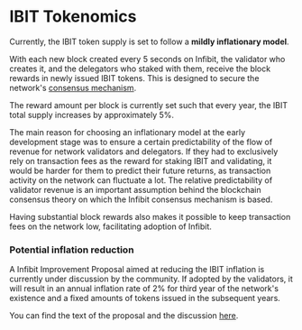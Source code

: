 # IBIT Tokenomics

Currently, the IBIT token supply is set to follow a **mildly inflationary model**. 

With each new block created every 5 seconds on Infibit, the validator who creates it, and the delegators who staked with them, receive the block rewards in newly issued IBIT tokens. This is designed to secure the network's [consensus mechanism](https://docs.infibitscan.com/general/fuse-network-blockchain/fuse-consensus). 

The reward amount per block is currently set such that every year, the IBIT total supply increases by approximately 5%.

The main reason for choosing an inflationary model at the early development stage was to ensure a certain predictability of the flow of revenue for network validators and delegators. If they had to exclusively rely on transaction fees as the reward for staking IBIT and validating, it would be harder for them to predict their future returns, as transaction activity on the network can fluctuate a lot. The relative predictability of validator revenue is an important assumption behind the blockchain consensus theory on which the Infibit consensus mechanism is based.  

Having substantial block rewards also makes it possible to keep transaction fees on the network low, facilitating adoption of Infibit.

### Potential inflation reduction  

A Infibit Improvement Proposal aimed at reducing the IBIT inflation  is currently under discussion by the community. If adopted by the validators, it will result in an annual inflation rate of 2% for third year of the network's existence and a fixed amounts of tokens issued in the subsequent years.

You can find the text of the proposal and the discussion [here](https://forum.infibitscan.com/t/changing-fuse-network-inflation-rate/102).   
